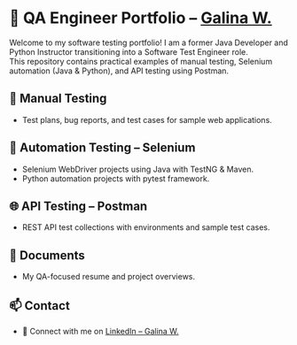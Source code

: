 # 🧪 QA Engineer Portfolio – [Galina W.](https://www.linkedin.com/in/galinaprofile)

Welcome to my software testing portfolio! I am a former Java Developer and Python Instructor transitioning into a Software Test Engineer role.  
This repository contains practical examples of manual testing, Selenium automation (Java & Python), and API testing using Postman.

## 📂 Manual Testing
- Test plans, bug reports, and test cases for sample web applications.

## 🤖 Automation Testing – Selenium
- Selenium WebDriver projects using Java with TestNG & Maven.
- Python automation projects with pytest framework.

## 🌐 API Testing – Postman
- REST API test collections with environments and sample test cases.

## 📄 Documents
- My QA-focused resume and project overviews.

## 📫 Contact
- 💼 Connect with me on [LinkedIn – Galina W.](https://www.linkedin.com/in/galinaprofile)
